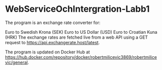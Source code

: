 # WebServiceOchIntergration-Labb1
The program is an exchange rate converter for:

Euro to Swedish Krona (SEK)
Euro to US Dollar (USD)
Euro to Croatian Kuna (HRK)
The exchange rates are fetched live from a web API using a GET request to https://api.exchangerate.host/latest.

The program is updated on Docker Hub at https://hub.docker.com/repository/docker/robertmilicevic3869/robertmilicevic/general.
